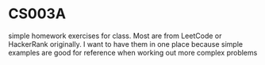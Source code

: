 # CS003A
simple homework exercises for class. Most are from LeetCode or HackerRank originally. I want to have them in one place because simple examples are good for reference when working out more complex problems
